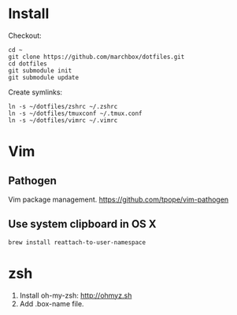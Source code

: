 # Install

Checkout:

    cd ~
    git clone https://github.com/marchbox/dotfiles.git
    cd dotfiles
    git submodule init
    git submodule update

Create symlinks:

    ln -s ~/dotfiles/zshrc ~/.zshrc
    ln -s ~/dotfiles/tmuxconf ~/.tmux.conf
    ln -s ~/dotfiles/vimrc ~/.vimrc

# Vim

## Pathogen

Vim package management. <https://github.com/tpope/vim-pathogen>

## Use system clipboard in OS X

    brew install reattach-to-user-namespace

# zsh

1. Install oh-my-zsh: <http://ohmyz.sh>
2. Add .box-name file.
